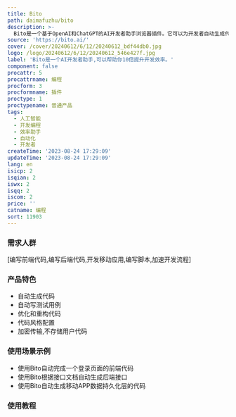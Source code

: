 ```yaml
---
title: Bito
path: daimafuzhu/bito
description: >-
  Bito是一个基于OpenAI和ChatGPT的AI开发者助手浏览器插件。它可以为开发者自动生成代码、写测试用例、优化代码等,极大地提高开发效率。Bito易于安装使用,支持代码风格配置,所有数据均加密传输,绝不存储用户代码,确保开发者的数据安全。Bito可以自动完成代码编写的大部分工作,让开发者更专注于创造性编码,真正提升10倍工作效率!
source: 'https://bito.ai/'
cover: /cover/20240612/6/12/20240612_bdf44db0.jpg
logo: /logo/20240612/6/12/20240612_546e427f.jpg
label: 'Bito是一个AI开发者助手,可以帮助你10倍提升开发效率。'
component: false
procattr: 5
procattrname: 编程
procform: 3
procformname: 插件
proctype: 1
proctypename: 普通产品
tags:
  - 人工智能
  - 开发编程
  - 效率助手
  - 自动化
  - 开发者
createTime: '2023-08-24 17:29:09'
updateTime: '2023-08-24 17:29:09'
lang: en
isicp: 2
isqian: 2
iswx: 2
isqq: 2
iscom: 2
price: ''
catname: 编程
sort: 11903
---
```




### 需求人群
[编写前端代码,编写后端代码,开发移动应用,编写脚本,加速开发流程]

### 产品特色
- 自动生成代码
- 自动写测试用例
- 优化和重构代码
- 代码风格配置
- 加密传输,不存储用户代码

### 使用场景示例
- 使用Bito自动完成一个登录页面的前端代码
- 使用Bito根据接口文档自动生成后端接口
- 使用Bito自动生成移动APP数据持久化层的代码

### 使用教程


  
